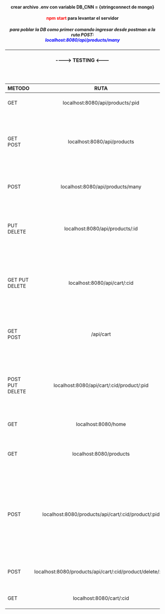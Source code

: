 

 
<h4  style="text-align:center" >crear archivo .env con variable DB_CNN = {stringconnect de mongo}</h4> 
<h4  style="text-align:center" > <font color="red">npm start</font> para levantar el servidor </h4>
<h5  style="text-align:center" > para poblar la DB como primer comando ingresar desde postman a la ruta POST: <br> <font color="blue">localhost:8080/api/products/many</font> </h5> 


---
<h3  style="text-align:center" >----> TESTING <---</h3> 

<br> 
<br>


| METODO             | RUTA | DESCRIPCION | COMMENTARIOS
| :---------------- | :------: | :------: | :------: |
| GET       |   localhost:8080/api/products/:pid   | busqueda de productos en carrito por ID | TESTING POSTMAN |
| GET POST            |    localhost:8080/api/products    | listar y agregar productos a la BD  | TESTING POSTMAN implemente una validación de datos por campo para que no se incluyan items incompletos a la DB |
| POST  |  localhost:8080/api/products/many    |  ruta de inserción masiva de productos a la BD | TESTING POSTMAN |
| PUT DELETE   |  localhost:8080/api/products/:id    | rutas de modificación y eliminación de products de la BD | TESTING POSTMAN implemente una validación por campos para mantener formato de registro en la DB|
| GET PUT DELETE |  localhost:8080/api/cart/:cid   | rutas de busqueda, edicion por array de productos y eliminación de carrito en la BD | Edición por array tiene que ser con el siguiente formato [{product: id, quantity: Intg},{},{}... todos los prods TESTING POSTMAN |]
| GET POST |  /api/cart   | ruta de busqueda y creación de carritos | TESTING POSTMAN la busqueda de carrito con cart ID viene con populate de productos |
| POST PUT DELETE  |  localhost:8080/api/cart/:cid/product/:pid   |  rutas de busqueda edicion y creación de productos dentro de carrito especifico en la BD | TESTING POSTMAN |
| GET |  localhost:8080/home     | ruta view de home Handlebars | TESTING HANDLEBARS |
| GET |  localhost:8080/products  | ruta view de products con mongoose-paginate y sorting por precio y stock| TESTING HANDLEBARS |
| POST |  localhost:8080/products/api/cart/:cid/product/:pid   | vista de carrito con agregado de productos |  hay que navegar con flechas de navegador para cargar productos en el mismo carrito si se actualiza la pagina el comportamiento por default es crear un nuevo cart TESTING HANDLEBARS |
| POST |  localhost:8080/products/api/cart/:cid/product/delete/:pid   | endpoint que linkea view de carrito con la eliminacion de productos  | TESTING HANDLEBARS |
| GET |  localhost:8080/cart/:cid  | ruta view de carrito en Handlebars | TESTING HANDLEBARS |

<br>
<br>

